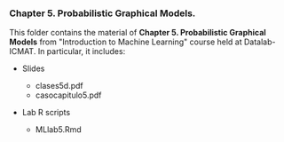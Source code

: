 ### Chapter 5. Probabilistic Graphical Models.

This folder contains the material of **Chapter 5. Probabilistic Graphical Models** from "Introduction to Machine Learning" course held at Datalab-ICMAT. In particular, it includes:

* Slides
  - clases5d.pdf
  - casocapitulo5.pdf

* Lab R scripts
  - MLlab5.Rmd

